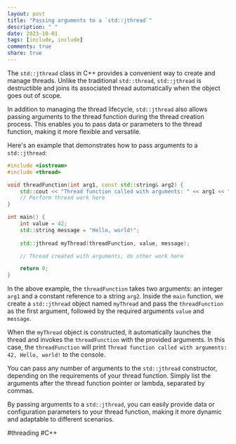 ```yaml
---
layout: post
title: "Passing arguments to a `std::jthread`"
description: " "
date: 2023-10-01
tags: [include, include]
comments: true
share: true
---
```


The `std::jthread` class in C++ provides a convenient way to create and manage threads. Unlike the traditional `std::thread`, `std::jthread` is destructible and joins its associated thread automatically when the object goes out of scope. 

In addition to managing the thread lifecycle, `std::jthread` also allows passing arguments to the thread function during the thread creation process. This enables you to pass data or parameters to the thread function, making it more flexible and versatile. 

Here's an example that demonstrates how to pass arguments to a `std::jthread`:

```cpp
#include <iostream>
#include <thread>

void threadFunction(int arg1, const std::string& arg2) {
    std::cout << "Thread function called with arguments: " << arg1 << ", " << arg2 << std::endl;
    // Perform thread work here
}

int main() {
    int value = 42;
    std::string message = "Hello, world!";
    
    std::jthread myThread(threadFunction, value, message);

    // Thread created with arguments, do other work here

    return 0; 
}
```

In the above example, the `threadFunction` takes two arguments: an integer `arg1` and a constant reference to a string `arg2`. Inside the `main` function, we create a `std::jthread` object named `myThread` and pass the `threadFunction` as the first argument, followed by the required arguments `value` and `message`.

When the `myThread` object is constructed, it automatically launches the thread and invokes the `threadFunction` with the provided arguments. In this case, the `threadFunction` will print `Thread function called with arguments: 42, Hello, world!` to the console.

You can pass any number of arguments to the `std::jthread` constructor, depending on the requirements of your thread function. Simply list the arguments after the thread function pointer or lambda, separated by commas.

By passing arguments to a `std::jthread`, you can easily provide data or configuration parameters to your thread function, making it more dynamic and adaptable to different scenarios.

#threading #C++